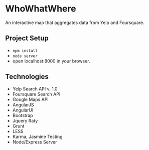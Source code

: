 # WhoWhatWhere

An interactive map that aggregates data from Yelp and Foursquare.

## Project Setup

- `npm install`
- `node server`
- open localhost:8000 in your browser.


## Technologies

- Yelp Search API v. 1.0
- Foursquare Search API
- Google Maps API
- AngularJS
- AngularUI
- Bootstrap
- Jquery Raty
- Grunt
- LESS
- Karma, Jasmine Testing
- Node/Express Server
